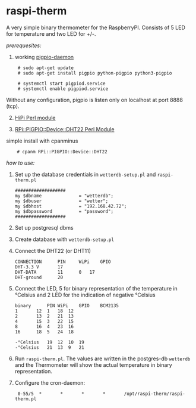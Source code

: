 # raspi-therm

A very simple binary thermometer for the RaspberryPI. Consists of 5 LED for temperature
and two LED for +/-. 

*prerequesites:*

1. working [pigpio-daemon](http://abyz.me.uk/rpi/pigpio/index.html)

        # sudo apt-get update
        # sudo apt-get install pigpio python-pigpio python3-pigpio

        # systemctl start pigpiod.service
        # systemctl enable pigpiod.service

Without any configuration, pigpio is listen only on localhost at port 8888 (tcp).

2. [HiPi Perl module](http://hipi.znix.com/install.html) 
        
3. [RPi::PIGPIO::Device::DHT22 Perl Module](https://metacpan.org/pod/RPi::PIGPIO::Device::DHT22)

simple install with cpanminus

        # cpanm RPi::PIGPIO::Device::DHT22

*how to use:*

1.	Set up the database credentials in `wetterdb-setup.pl` and `raspi-therm.pl`


		###################                                                                          
		my $dbname              = "wetterdb";                                                        
		my $dbuser              = "wetter";                                                          
		my $dbhost              = "192.168.42.72";                                                   
		my $dbpassword          = "password";                                                        
		###################                              

2.	Set up postgresql dbms 

3.	Create database with `wetterdb-setup.pl`

4.	Connect the DHT22 (or DHT11)

		CONNECTION		PIN		WiPi	GPIO
		DHT-3.3 V		17
		DHT-DATA		11		0	17
		DHT-ground		20

5.	Connect the LED, 5 for binary representation of the temperature in °Celsius and
	2 LED for the indication of negative °Celsius


		binary		PIN	WiPi	GPIO	BCM2135
		1		12	1	18	12
		2		13	2	21	13
		4		15	3	22	15
		8		16	4	23	16
		16		18	5	24	18

		-°Celsius	19	12	10	19	
		-°Celsius	21	13	9	21

6.	Run `raspi-therm.pl`. The values are written in the postgres-db `wetterdb` 
	and the Thermometer	will show the actual temperature in binary representation.

7. Configure the cron-daemon:

        0-55/5  *       *       *       *       /opt/raspi-therm/raspi-therm.pl


